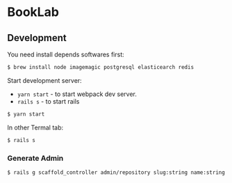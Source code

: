 # BookLab

## Development

You need install depends softwares first:

```bash
$ brew install node imagemagic postgresql elasticearch redis
```

Start development server:

- `yarn start` - to start webpack dev server.
- `rails s` - to start rails

```bash
$ yarn start
```

In other Termal tab:

```bash
$ rails s
```

### Generate Admin

```bash
$ rails g scaffold_controller admin/repository slug:string name:string user:references description:string
```

